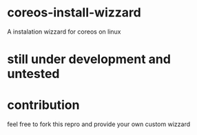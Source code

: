 # coreos-install-wizzard
A instalation wizzard for coreos on linux


# still under development and untested

# contribution
feel free to fork this repro and provide your own custom wizzard
